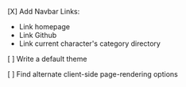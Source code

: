[X] Add Navbar Links:
- Link homepage
- Link Github
- Link current character's category directory

[ ] Write a default theme

[ ] Find alternate client-side page-rendering options
